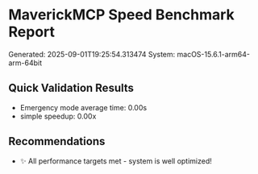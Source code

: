 # MaverickMCP Speed Benchmark Report
Generated: 2025-09-01T19:25:54.313474
System: macOS-15.6.1-arm64-arm-64bit

## Quick Validation Results
- Emergency mode average time: 0.00s
- simple speedup: 0.00x

## Recommendations
- ✨ All performance targets met - system is well optimized!